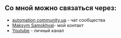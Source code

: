## Со мной можно связаться через:

- [automation community.ua](https://t.me/automation_community) - чат сообщества
- [Maksym Samokhval](https://t.me/maksym_samokhval)- мой контакт
- [Youtube](https://www.youtube.com/channel/UCD5PEAjBs194A0Z-ceUbpuQ) - личный канал
  